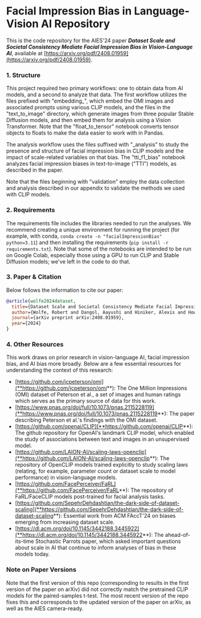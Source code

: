 # Facial Impression Bias in Language-Vision AI Repository
This is the code repository for the AIES'24 paper ***Dataset Scale and Societal Consistency Mediate Facial Impression Bias in Vision-Language AI***, available at [https://arxiv.org/pdf/2408.01959](https://arxiv.org/pdf/2408.01959).

### 1. Structure

This project required two primary workflows: one to obtain data from AI models, and a second to analyze that data. The first workflow utilizes the files prefixed with "embedding_", which embed the OMI images and associated prompts using various CLIP models, and the files in the "text_to_image" directory, which generate images from three popular Stable Diffusion models, and then embed them for analysis using a Vision Transformer. Note that the "float_to_tensor" notebook converts tensor objects to floats to make the data easier to work with in Pandas.

The analysis workflow uses the files suffixed with "_analysis" to study the presence and structure of facial impression bias in CLIP models and the impact of scale-related variables on that bias. The "tti_f1_bias" notebook analyzes facial impression biases in text-to-image ("TTI") models, as described in the paper.

Note that the files beginning with "validation" employ the data collection and analysis described in our appendix to validate the methods we used with CLIP models.

### 2. Requirements

The requirements file includes the libraries needed to run the analyses. We recommend creating a unique environment for running the project (for example, with conda, `conda create -n "facialImpressionBias" python=3.11`) and then installing the requirements (`pip install -r requirements.txt`). Note that some of the notebooks are intended to be run on Google Colab, especially those using a GPU to run CLIP and Stable Diffusion models; we've left in the code to do that.

### 3. Paper & Citation

Below follows the information to cite our paper:

```bibtex
@article{wolfe2024dataset,
  title={Dataset Scale and Societal Consistency Mediate Facial Impression Bias in Vision-Language AI},
  author={Wolfe, Robert and Dangol, Aayushi and Hiniker, Alexis and Howe, Bill},
  journal={arXiv preprint arXiv:2408.01959},
  year={2024}
}
```

### 4. Other Resources

This work draws on prior research in vision-language AI, facial impression bias, and AI bias more broadly. Below are a few essential resources for understanding the context of this research:

- [https://github.com/jcpeterson/omi](**https://github.com/jcpeterson/omi**): The One Million Impressions (OMI) dataset of Peterson et al., a set of images and human ratings which serves as the primary source of data for this work.
- [https://www.pnas.org/doi/full/10.1073/pnas.2115228119](**https://www.pnas.org/doi/full/10.1073/pnas.2115228119**): The paper describing Peterson et al.'s findings with the OMI dataset.
- [https://github.com/openai/CLIP](**https://github.com/openai/CLIP**): The github repository for OpenAI's landmark CLIP model, which enabled the study of associations between text and images in an unsupervised model.
- [https://github.com/LAION-AI/scaling-laws-openclip](**https://github.com/LAION-AI/scaling-laws-openclip**): The repository of OpenCLIP models trained explicitly to study scaling laws (relating, for example, parameter count or dataset scale to model performance) in vision-language models.
- [https://github.com/FacePerceiver/FaRL](**https://github.com/FacePerceiver/FaRL**): The repository of FaRL/FaceCLIP models post-trained for facial analysis tasks.
- [https://github.com/SepehrDehdashtian/the-dark-side-of-dataset-scaling](**https://github.com/SepehrDehdashtian/the-dark-side-of-dataset-scaling**): Essential work from ACM FAccT'24 on biases emerging from increasing dataset scale.
- [https://dl.acm.org/doi/10.1145/3442188.3445922](**https://dl.acm.org/doi/10.1145/3442188.3445922**): The ahead-of-its-time Stochastic Parrots paper, which asked important questions about scale in AI that continue to inform analyses of bias in these models today.

### Note on Paper Versions

Note that the first version of this repo (corresponding to results in the first version of the paper on arXiv) did not correctly match the pretrained CLIP models for the paired-samples t-test. The most recent version of the repo fixes this and corresponds to the updated version of the paper on arXiv, as well as the AIES camera-ready.